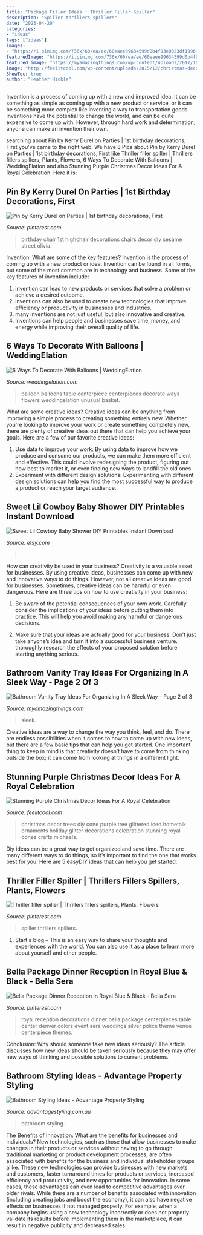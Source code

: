 ```yaml
---
title: "Package Filler Ideas : Thriller Filler Spiller"
description: "Spiller thrillers spillers"
date: "2023-04-20"
categories:
- "ideas"
tags: ["ideas"]
images:
- "https://i.pinimg.com/736x/60/ea/ee/60eaee99634599d0b4f93e0023df1996--birthday-highchair-decorations-high-chair-decorations.jpg"
featuredImage: "https://i.pinimg.com/736x/60/ea/ee/60eaee99634599d0b4f93e0023df1996--birthday-highchair-decorations-high-chair-decorations.jpg"
featured_image: "https://myamazingthings.com/wp-content/uploads/2017/10/bathroom-tray-6-.jpg"
image: "http://feelitcool.com/wp-content/uploads/2015/12/christmas-decor-ideas.jpg"
ShowToc: true
author: "Heather Hickle"
---
```



Invention is a process of coming up with a new and improved idea. It can be something as simple as coming up with a new product or service, or it can be something more complex like inventing a way to transportation goods. Inventions have the potential to change the world, and can be quite expensive to come up with. However, through hard work and determination, anyone can make an invention their own.

	

		
searching about Pin by Kerry Durel on Parties | 1st birthday decorations, First you've came to the right web. We have 8 Pics about Pin by Kerry Durel on Parties | 1st birthday decorations, First like Thriller filler spiller | Thrillers fillers spillers, Plants, Flowers, 6 Ways To Decorate With Balloons | WeddingElation and also Stunning Purple Christmas Decor Ideas For A Royal Celebration. Here it is:
		
    
## Pin By Kerry Durel On Parties | 1st Birthday Decorations, First

<img loading=lazy src="https://i.pinimg.com/736x/60/ea/ee/60eaee99634599d0b4f93e0023df1996--birthday-highchair-decorations-high-chair-decorations.jpg" onerror="this.onerror=null;this.src='https://tse4.mm.bing.net/th?id=OIP.SokDLt1GRU2wxpoUXe-uHgHaLH&amp;pid=15.1';" alt="Pin by Kerry Durel on Parties | 1st birthday decorations, First">

_Source: pinterest.com_

>birthday chair 1st highchair decorations chairs decor diy sesame street olivia. 

	

Invention: What are some of the key features?
Invention is the process of coming up with a new product or idea. Invention can be found in all forms, but some of the most common are in technology and business. Some of the key features of invention include:
1. invention can lead to new products or services that solve a problem or achieve a desired outcome.
2. inventions can also be used to create new technologies that improve efficiency or productivity in businesses and industries. 
3. many inventions are not just useful, but also innovative and creative. 
4. Inventions can help people and businesses save time, money, and energy while improving their overall quality of life.

    
## 6 Ways To Decorate With Balloons | WeddingElation

<img loading=lazy src="https://www.weddingelation.com/wp-content/uploads/2016/04/balloon-table-centerpiece.jpg" onerror="this.onerror=null;this.src='https://tse2.mm.bing.net/th?id=OIP.9wWhsZcpAOOCVL9_6fEA_gHaKM&amp;pid=15.1';" alt="6 Ways To Decorate With Balloons | WeddingElation">

_Source: weddingelation.com_

>balloon balloons table centerpiece centerpieces decorate ways flowers weddingelation unusual basket. 

	

What are some creative ideas?
Creative ideas can be anything from improving a simple process to creating something entirely new. Whether you're looking to improve your work or create something completely new, there are plenty of creative ideas out there that can help you achieve your goals. Here are a few of our favorite creative ideas: 
1. Use data to improve your work: By using data to improve how we produce and consume our products, we can make them more efficient and effective. This could involve redesigning the product, figuring out how best to market it, or even finding new ways to landfill the old ones. 
2. Experiment with different design solutions: Experimenting with different design solutions can help you find the most successful way to produce a product or reach your target audience.

    
## Sweet Lil Cowboy Baby Shower DIY Printables Instant Download

<img loading=lazy src="https://img1.etsystatic.com/000/0/6816303/il_fullxfull.342698579.jpg" onerror="this.onerror=null;this.src='https://tse2.mm.bing.net/th?id=OIP.oqcKjK7RwdXRmBzj-L450gHaLJ&amp;pid=15.1';" alt="Sweet Lil Cowboy Baby Shower DIY Printables Instant Download">

_Source: etsy.com_

>. 

	

How can creativity be used in your business?
Creativity is a valuable asset for businesses. By using creative ideas, businesses can come up with new and innovative ways to do things. However, not all creative ideas are good for businesses. Sometimes, creative ideas can be harmful or even dangerous. Here are three tips on how to use creativity in your business: 
1) Be aware of the potential consequences of your own work. Carefully consider the implications of your ideas before putting them into practice. This will help you avoid making any harmful or dangerous decisions. 

2) Make sure that your ideas are actually good for your business. Don’t just take anyone’s idea and turn it into a successful business venture. thoroughly research the effects of your proposed solution before starting anything serious.

    
## Bathroom Vanity Tray Ideas For Organizing In A Sleek Way - Page 2 Of 3

<img loading=lazy src="https://myamazingthings.com/wp-content/uploads/2017/10/bathroom-tray-6-.jpg" onerror="this.onerror=null;this.src='https://tse1.mm.bing.net/th?id=OIP.fWR6MLWwOmrjD4BwD79nOQHaLH&amp;pid=15.1';" alt="Bathroom Vanity Tray Ideas For Organizing In A Sleek Way - Page 2 of 3">

_Source: myamazingthings.com_

>sleek. 

	

Creative ideas are a way to change the way you think, feel, and do. There are endless possibilities when it comes to how to come up with new ideas, but there are a few basic tips that can help you get started. One important thing to keep in mind is that creativity doesn’t have to come from thinking outside the box; it can come from looking at things in a different light.

    
## Stunning Purple Christmas Decor Ideas For A Royal Celebration

<img loading=lazy src="http://feelitcool.com/wp-content/uploads/2015/12/christmas-decor-ideas.jpg" onerror="this.onerror=null;this.src='https://tse1.mm.bing.net/th?id=OIP.YIA2NtlPBu8VHBz_Zltl1AHaNH&amp;pid=15.1';" alt="Stunning Purple Christmas Decor Ideas For A Royal Celebration">

_Source: feelitcool.com_

>christmas decor trees diy cone purple tree glittered iced hometalk ornaments holiday glitter decorations celebration stunning royal cones crafts michaels. 

	

Diy ideas can be a great way to get organized and save time. There are many different ways to do things, so it’s important to find the one that works best for you. Here are 5 easyDIY ideas that can help you get started: 

    
## Thriller Filler Spiller | Thrillers Fillers Spillers, Plants, Flowers

<img loading=lazy src="https://i.pinimg.com/736x/fb/e2/73/fbe27353c9c20f44a8013d33aaa5d95c--filler-thrillers.jpg" onerror="this.onerror=null;this.src='https://tse4.mm.bing.net/th?id=OIP.egNFqZMa5JRTtX37w90jkgHaJ3&amp;pid=15.1';" alt="Thriller filler spiller | Thrillers fillers spillers, Plants, Flowers">

_Source: pinterest.com_

>spiller thrillers spillers. 

	

1. Start a blog – This is an easy way to share your thoughts and experiences with the world. You can also use it as a place to learn more about yourself and other people.

    
## Bella Package Dinner Reception In Royal Blue &amp; Black - Bella Sera

<img loading=lazy src="https://i.pinimg.com/736x/c2/6e/a5/c26ea509c3e4103f4a9b9fdb660577fa--royal-blue-wedding-decorations-royal-blue-weddings.jpg" onerror="this.onerror=null;this.src='https://tse3.mm.bing.net/th?id=OIP.lnzWx2uXdJI320pBfWZbhAAAAA&amp;pid=15.1';" alt="Bella Package Dinner Reception in Royal Blue &amp; Black - Bella Sera">

_Source: pinterest.com_

>royal reception decorations dinner bella package centerpieces table center denver colors event sera weddings silver police theme venue centerpiece themes. 

	

Conclusion: Why should someone take new ideas seriously?
The article discusses how new ideas should be taken seriously because they may offer new ways of thinking and possible solutions to current problems.

    
## Bathroom Styling Ideas - Advantage Property Styling

<img loading=lazy src="https://advantagestyling.com.au/wp-content/uploads/2015/11/15-Little-St-Mosman_High-Res12.jpg" onerror="this.onerror=null;this.src='https://tse1.mm.bing.net/th?id=OIP.yYaQCKFfBQYcsNbl1Zju5AHaLH&amp;pid=15.1';" alt="Bathroom Styling Ideas - Advantage Property Styling">

_Source: advantagestyling.com.au_

>bathroom styling. 

	

The Benefits of Innovation: What are the benefits for businesses and individuals?
New technologies, such as those that allow businesses to make changes in their products or services without having to go through traditional marketing or product development processes, are often associated with benefits for the business and individual stakeholder groups alike. These new technologies can provide businesses with new markets and customers, faster turnaround times for products or services, increased efficiency and productivity, and new opportunities for innovation. In some cases, these advantages can even lead to competitive advantages over older rivals.
While there are a number of benefits associated with innovation (including creating jobs and boost the economy), it can also have negative effects on businesses if not managed properly. For example, when a company begins using a new technology incorrectly or does not properly validate its results before implementing them in the marketplace, it can result in negative publicity and decreased sales.

